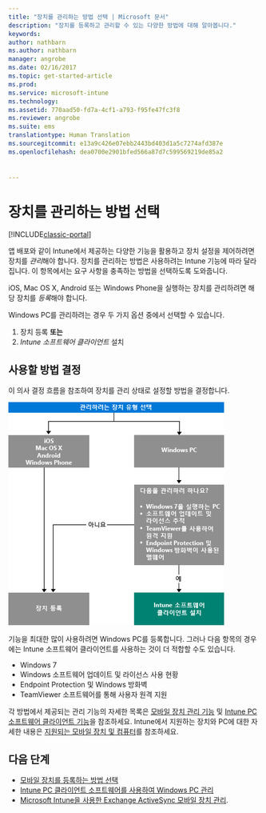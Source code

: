 ```yaml
---
title: "장치를 관리하는 방법 선택 | Microsoft 문서"
description: "장치를 등록하고 관리할 수 있는 다양한 방법에 대해 알아봅니다."
keywords: 
author: nathbarn
ms.author: nathbarn
manager: angrobe
ms.date: 02/16/2017
ms.topic: get-started-article
ms.prod: 
ms.service: microsoft-intune
ms.technology: 
ms.assetid: 770aad50-fd7a-4cf1-a793-f95fe47fc3f8
ms.reviewer: angrobe
ms.suite: ems
translationtype: Human Translation
ms.sourcegitcommit: e13a9c426e07ebb2443bd403d1a5c7274afd387e
ms.openlocfilehash: dea0700e2901bfed566a87d7c599569219de85a2


---
```


# <a name="choose-how-to-manage-devices"></a>장치를 관리하는 방법 선택

[!INCLUDE[classic-portal](../includes/classic-portal.md)]

앱 배포와 같이 Intune에서 제공하는 다양한 기능을 활용하고 장치 설정을 제어하려면 장치를 *관리*해야 합니다. 장치를 관리하는 방법은 사용하려는 Intune 기능에 따라 달라집니다. 이 항목에서는 요구 사항을 충족하는 방법을 선택하도록 도와줍니다.

iOS, Mac OS X, Android 또는 Windows Phone을 실행하는 장치를 관리하려면 해당 장치를 *등록*해야 합니다.

Windows PC를 관리하려는 경우 두 가지 옵션 중에서 선택할 수 있습니다.

1. 장치 등록 **또는**
2. *Intune 소프트웨어 클라이언트* 설치

## <a name="decide-which-method-to-use"></a>사용할 방법 결정
이 의사 결정 흐름을 참조하여 장치를 관리 상태로 설정할 방법을 결정합니다.

![장치를 관리 상태로 설정할 방법을 보여 주는 의사 결정 흐름](./media/choose-manage-method.png)

기능을 최대한 많이 사용하려면 Windows PC를 등록합니다. 그러나 다음 항목의 경우에는 Intune 소프트웨어 클라이언트를 사용하는 것이 더 적합할 수도 있습니다.

- Windows 7
- Windows 소프트웨어 업데이트 및 라이선스 사용 현황
- Endpoint Protection 및 Windows 방화벽
- TeamViewer 소프트웨어를 통해 사용자 원격 지원

각 방법에서 제공되는 관리 기능의 자세한 목록은 [모바일 장치 관리 기능](mobile-device-management-capabilities-in-microsoft-intune.md) 및 [Intune PC 소프트웨어 클라이언트 기능](windows-pc-management-capabilities-in-microsoft-intune.md)을 참조하세요.
Intune에서 지원하는 장치와 PC에 대한 자세한 내용은 [지원되는 모바일 장치 및 컴퓨터](https://docs.microsoft.com/intune/get-started/what-to-know-before-you-start-microsoft-intune#intune-supported-devices)를 참조하세요.

## <a name="next-steps"></a>다음 단계

- [모바일 장치를 등록하는 방법 선택](/intune/get-started/choose-how-to-enroll-devices1)
- [Intune PC 클라이언트 소프트웨어를 사용하여 Windows PC 관리](/intune/deploy-use/manage-windows-pcs-with-microsoft-intune)
- [Microsoft Intune을 사용한 Exchange ActiveSync 모바일 장치 관리](/intune/deploy-use/mobile-device-management-with-exchange-activesync-and-microsoft-intune).



<!--HONumber=Dec16_HO3-->


